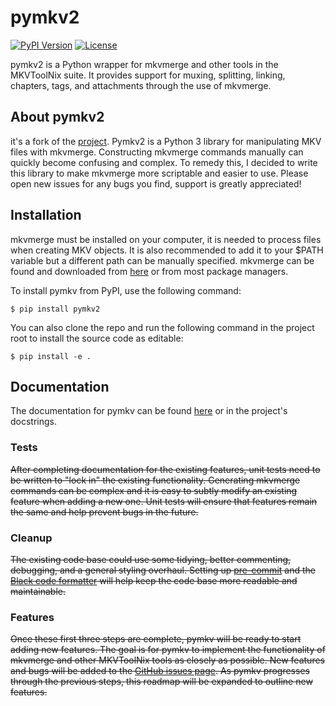 # pymkv2
[![PyPI Version](https://img.shields.io/pypi/v/pymkv2.svg)](https://pypi.python.org/pypi/pymkv2)
[![License](https://img.shields.io/github/license/gitbib/pymkv.svg)](https://github.com/gitbib/pymkv/LICENSE.txt)

pymkv2 is a Python wrapper for mkvmerge and other tools in the MKVToolNix suite. It provides support for muxing,
splitting, linking, chapters, tags, and attachments through the use of mkvmerge.

## About pymkv2
it's a fork of the [project](https://github.com/sheldonkwoodward/pymkv). Pymkv2 is a Python 3 library for manipulating MKV files with mkvmerge. Constructing mkvmerge commands manually can
quickly become confusing and complex. To remedy this, I decided to write this library to make mkvmerge more
scriptable and easier to use. Please open new issues for any bugs you find, support is greatly appreciated!

## Installation
mkvmerge must be installed on your computer, it is needed to process files when creating MKV objects. It is also
recommended to add it to your $PATH variable but a different path can be manually specified. mkvmerge can be found
and downloaded from [here](https://mkvtoolnix.download/downloads.html) or from most package managers.

To install pymkv from PyPI, use the following command:

    $ pip install pymkv2

You can also clone the repo and run the following command in the project root to install the source code as editable:

    $ pip install -e .

## Documentation
The documentation for pymkv can be found [here](https://gitbib.github.io/pymkv2/) or in the project's docstrings.

### Tests
~~After completing documentation for the existing features, unit tests need to be written to "lock in" the existing
functionality. Generating mkvmerge commands can be complex and it is easy to subtly modify an existing feature when
adding a new one. Unit tests will ensure that features remain the same and help prevent bugs in the future.~~

### Cleanup
~~The existing code base could use some tidying, better commenting, debugging, and a general styling overhaul. Setting up
[pre-commit](https://pre-commit.com/) and the [Black code formatter](https://github.com/psf/black) will help keep the
code base more readable and maintainable.~~

### Features
~~Once these first three steps are complete, pymkv will be ready to start adding new features. The goal is for pymkv to
implement the functionality of mkvmerge and other MKVToolNix tools as closely as possible. New features and bugs will
be added to the [GitHub issues page](https://github.com/gitbib/pymkv/issues). As pymkv progresses through
the previous steps, this roadmap will be expanded to outline new features.~~
